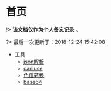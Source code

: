 # 首页

!>  **该文档仅作为个人备忘记录** 。

?> 最后一次更新于：2018-12-24 15:42:08

* 工具
    - [json解析](https://www.json.cn/)
    - [caniuse](https://caniuse.com/)
    - [色值转换](https://www.sioe.cn/yingyong/yanse-rgb-16/)
    - [base64](http://imgbase64.duoshitong.com/)
